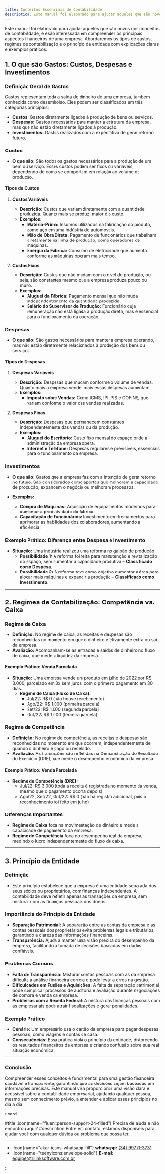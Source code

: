 ```yaml
---
title: Conceitos Essenciais de Contabilidade
description: Este manual foi elaborado para ajudar aqueles que são novos nos conceitos de contabilidade
---
```


Este manual foi elaborado para ajudar aqueles que são novos nos conceitos de contabilidade, e esão interessada em compreender os principais aspectos financeiros de uma empresa. Abordaremos os tipos de gastos, regimes de contabilização e o princípio da entidade com explicações claras e exemplos práticos.

## 1. **O que são Gastos: Custos, Despesas e Investimentos**

### **Definição Geral de Gastos**
Gastos representam toda a saída de dinheiro de uma empresa, também conhecida como desembolso. Eles podem ser classificados em três categorias principais:

- **Custos:** Gastos diretamente ligados à produção de bens ou serviços.
- **Despesas:** Gastos necessários para manter a estrutura da empresa, mas que não estão diretamente ligados à produção.
- **Investimentos:** Gastos realizados com a expectativa de gerar retorno futuro.

### **Custos**
- **O que são:** São todos os gastos necessários para a produção de um bem ou serviço. Esses custos podem ser fixos ou variáveis, dependendo de como se comportam em relação ao volume de produção.
  
#### **Tipos de Custos**
1. **Custos Variáveis**
   - **Descrição:** Custos que variam diretamente com a quantidade produzida. Quanto mais se produz, maior é o custo.
   - **Exemplos:** 
     - **Matéria-Prima:** Insumos utilizados na fabricação do produto, como aço em uma indústria de automóveis.
     - **Mão de Obra Direta:** Pagamento de funcionários que trabalham diretamente na linha de produção, como operadores de máquinas.
     - **Energia da Fábrica:** Consumo de eletricidade que aumenta conforme as máquinas operam mais tempo.

2. **Custos Fixos**
   - **Descrição:** Custos que não mudam com o nível de produção, ou seja, são constantes mesmo que a empresa produza pouco ou muito.
   - **Exemplos:**
     - **Aluguel da Fábrica:** Pagamento mensal que não muda independentemente da quantidade produzida.
     - **Salário do Supervisor de Produção:** Funcionário cuja remuneração não está ligada à produção direta, mas é essencial para o funcionamento da operação.

### **Despesas**
- **O que são:** São gastos necessários para manter a empresa operando, mas não estão diretamente relacionados à produção dos bens ou serviços.
  
#### **Tipos de Despesas**
1. **Despesas Variáveis**
   - **Descrição:** Despesas que mudam conforme o volume de vendas. Quanto mais a empresa vende, mais essas despesas aumentam.
   - **Exemplos:**
     - **Imposto sobre Vendas:** Como ICMS, IPI, PIS e COFINS, que variam conforme o valor das vendas realizadas.

2. **Despesas Fixas**
   - **Descrição:** Despesas que permanecem constantes independentemente das vendas ou da produção.
   - **Exemplos:**
     - **Aluguel do Escritório:** Custo fixo mensal do espaço onde a administração da empresa opera.
     - **Internet e Telefone:** Despesas regulares e previsíveis, essenciais para o funcionamento da empresa.

### **Investimentos**
- **O que são:** Gastos que a empresa faz com a intenção de gerar retorno no futuro. São considerados como aportes que melhoram a capacidade de produção, expandem o negócio ou melhoram processos.

- **Exemplos:**
  - **Compra de Máquinas:** Aquisição de equipamentos modernos para aumentar a produtividade da fábrica.
  - **Capacitação de Funcionários:** Investimento em treinamentos para aprimorar as habilidades dos colaboradores, aumentando a eficiência.

### **Exemplo Prático: Diferença entre Despesa e Investimento**
- **Situação:** Uma indústria realizou uma reforma no galpão de produção.
  - **Possibilidade 1:** A reforma foi feita para manutenção e revitalização do espaço, sem aumentar a capacidade produtiva – **Classificado como Despesa**.
  - **Possibilidade 2:** A reforma teve como objetivo aumentar a área para alocar mais máquinas e expandir a produção – **Classificado como Investimento**.

---

## 2. **Regimes de Contabilização: Competência vs. Caixa**

### **Regime de Caixa**
- **Definição:** No regime de caixa, as receitas e despesas são reconhecidas no momento em que o dinheiro efetivamente entra ou sai da empresa.
- **Avaliação:** Acompanham-se as entradas e saídas de dinheiro no fluxo de caixa, que mede a liquidez da empresa.

#### **Exemplo Prático: Venda Parcelada**
- **Situação:** Uma empresa vende um produto em julho de 2022 por R$ 3.000, parcelado em 3x sem juros, com o primeiro pagamento em 30 dias.
  - **Regime de Caixa (Fluxo de Caixa):**
    - Jul/22: R$ 0 (não houve recebimento)
    - Ago/22: R$ 1.000 (primeira parcela)
    - Set/22: R$ 1.000 (segunda parcela)
    - Out/22: R$ 1.000 (terceira parcela)
  
### **Regime de Competência**
- **Definição:** No regime de competência, as receitas e despesas são reconhecidas no momento em que ocorrem, independentemente de quando o dinheiro é pago ou recebido.
- **Avaliação:** As transações são refletidas na Demonstração do Resultado do Exercício (DRE), que mede o desempenho econômico da empresa.

#### **Exemplo Prático: Venda Parcelada**
- **Regime de Competência (DRE):**
  - Jul/22: R$ 3.000 (toda a receita é registrada no momento da venda, mesmo que o pagamento ocorra depois)
  - Ago/22, Set/22, Out/22: R$ 0 (não há registro adicional, pois o reconhecimento foi feito em julho)

### **Diferenças Importantes**
- **Regime de Caixa** foca na movimentação de dinheiro e mede a capacidade de pagamento da empresa.
- **Regime de Competência** foca no desempenho real da empresa, medindo o lucro independentemente do fluxo de caixa.

---

## 3. **Princípio da Entidade**

### **Definição**
- Este princípio estabelece que a empresa é uma entidade separada dos seus sócios ou proprietários, com finanças independentes. A contabilidade deve refletir apenas as transações da empresa, sem misturar com as finanças pessoais dos donos.

### **Importância do Princípio da Entidade**
- **Separação Patrimonial:** A separação entre as contas da empresa e as contas pessoais dos proprietários evita problemas legais e tributários, garantindo a clareza das informações financeiras.
- **Transparência:** Ajuda a manter uma visão precisa do desempenho da empresa, facilitando a tomada de decisões baseadas em dados confiáveis.

### **Problemas Comuns**
- **Falta de Transparência:** Misturar contas pessoais com as da empresa dificulta a análise financeira correta e pode levar a erros na gestão.
- **Dificuldades em Fusões e Aquisições:** A falta de separação patrimonial pode complicar processos de auditoria e avaliação durante negociações de compra e venda da empresa.
- **Problemas com a Receita Federal:** A mistura das finanças pessoais com as empresariais pode atrair fiscalizações e gerar penalidades.

### **Exemplo Prático**
- **Cenário:** Um empresário usa o cartão da empresa para pagar despesas pessoais, como viagens e contas de casa. 
- **Consequências:** Essa prática viola o princípio da entidade, distorcendo os resultados financeiros da empresa e criando confusão sobre sua real situação econômica.

---

### **Conclusão**

Compreender esses conceitos é fundamental para uma gestão financeira saudável e transparente, garantindo que as decisões sejam baseadas em informações precisas. Este manual visa proporcionar uma visão clara e acessível sobre a contabilidade empresarial, ajudando qualquer pessoa, mesmo sem conhecimento prévio, a entender e aplicar esses princípios no dia a dia.


::card

#title
:icon{name="fluent:person-support-24-filled"} Precisa de ajuda e não encontrou aqui?
#description
Entre em contato, estamos disponíveis para ajudar você com qualquer dúvida ou problema que possa ter.

---

- :icon{name="akar-icons-whatsapp-fill"} **whatsapp:** [(34) 99771-3731](https://wa.me/trilinksoftware)
- :icon{name="teenyicons:envelope-solid"} **E-mail:** [equipe@trilinksoftware.com.br](mailto:equipe@trilinksoftware.com.br)

::
